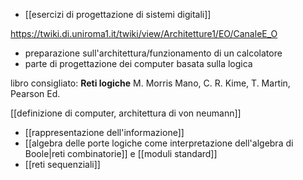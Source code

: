 - [[esercizi di progettazione di sistemi digitali]]

https://twiki.di.uniroma1.it/twiki/view/Architetture1/EO/CanaleE_O
- preparazione sull'architettura/funzionamento di un calcolatore
- parte di progettazione dei computer basata sulla logica

libro consigliato: **Reti logiche** M. Morris Mano, C. R. Kime, T. Martin, Pearson Ed.

[[definizione di computer, architettura di von neumann]]

- [[rappresentazione dell'informazione]]
- [[algebra delle porte logiche come interpretazione dell'algebra di Boole|reti combinatorie]] e [[moduli standard]]
- [[reti sequenziali]]